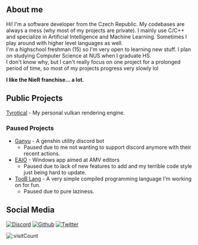 ## About me

Hi! I'm a software developer from the Czech Republic. My codebases are always a mess (why most of my projects are private). I mainly use C/C++ and specialize in Artificial Intelligence and Machine Learning. Sometimes I play around with higher level languages as well.<br>
I'm a highschool freshman (15) so I'm very open to learning new stuff. I plan on studying Computer Science at NUS when I graduate HS.  
I don't know why, but I can't really focus on one project for a prolonged period of time, so most of my projects progress very slowly lol

<b>I like the NieR franchise... a lot.</b>

## Public Projects

[Tyrotical](https://github.com/marceleenuh/tyrotical) - My personal vulkan rendering engine.<br>

### Paused Projects
- [Ganyu](https://github.com/marceleenuh/ganyu-bot) - A genshin utility discord bot
  - Paused due to me not wanting to support discord anymore with their recent actions.
- [EAIO](https://github.com/marceleenuh/eaio) - Windows app aimed at AMV editors
  - Paused due to lack of new features to add and my terrible code style just being hard to update.
- [TooB Lang](https://github.com/marceleenuh/toob-lang) - A very simple compiled programming language I'm working on for fun.
  - Paused due to pure laziness.

## Social Media
[![Discord](https://img.shields.io/badge/discord-%237289DA.svg?&logo=discord&style=for-the-badge&logoColor=white)](https://discord.com/users/970732687763599400)
[![Github](https://img.shields.io/badge/github-%23333333.svg?&logo=github&style=for-the-badge&logoColor=white)](https://github.com/marceleenuh)
[![Twitter](https://img.shields.io/badge/twitter-%231C9CEA.svg?&logo=twitter&style=for-the-badge&logoColor=white)](https://twitter.com/marceleenuh)

![:visitCount](https://count.getloli.com/get/@AMEXif?theme=asoul)
